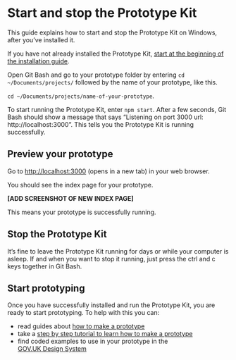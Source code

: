 # Start and stop the Prototype Kit

This guide explains how to start and stop the Prototype Kit on Windows, after you’ve installed it.

If you have not already installed the Prototype Kit, [start at the beginning of the installation guide](/docs/get-started/windows-installation-guide/before-you-install).

Open Git Bash and go to your prototype folder by entering `cd ~/Documents/projects/` followed by the name of your prototype, like this.

`cd ~/Documents/projects/name-of-your-prototype`.

To start running the Prototype Kit, enter `npm start`. After a few seconds, Git Bash should show a message that says “Listening on port 3000 url: http://localhost:3000”. This tells you the Prototype Kit is running successfully.

## Preview your prototype

Go to [http://localhost:3000](http://localhost:3000) (opens in a new tab) in your web browser.

You should see the index page for your prototype.

**[ADD SCREENSHOT OF NEW INDEX PAGE]**

This means your prototype is successfully running.

## Stop the Prototype Kit

It’s fine to leave the Prototype Kit running for days or while your computer is asleep. If and when you want to stop it running, just press the ctrl and c keys together in Git Bash.

## Start prototyping

Once you have successfully installed and run the Prototype Kit, you are ready to start prototyping. To help with this you can:

- read guides about [how to make a prototype]()
- take a [step by step tutorial to learn how to make a prototype]()
- find coded examples to use in your prototype in the <br> [GOV.UK Design System](https://kit_docs_prototype--govuk-design-system-preview.netlify.com/)
